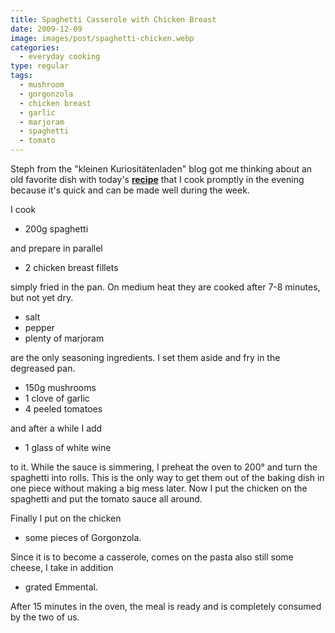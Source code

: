 ```yaml
---
title: Spaghetti Casserole with Chicken Breast
date: 2009-12-09
image: images/post/spaghetti-chicken.webp
categories: 
  - everyday cooking
type: regular
tags: 
  - mushroom
  - gorgonzola
  - chicken breast
  - garlic
  - marjoram
  - spaghetti
  - tomato
---
```


Steph from the "kleinen Kuriositätenladen" blog got me thinking about an old favorite dish with today's **[recipe](http://kuriositaetenladen.blogspot.com/2009/12/hahnchenschnitzel-in-parmesan-panko.html)** that I cook promptly in the evening because it's quick and can be made well during the week.

I cook

* 200g spaghetti

and prepare in parallel

* 2 chicken breast fillets

simply fried in the pan. On medium heat they are cooked after 7-8 minutes, but not yet dry.

* salt 
* pepper 
* plenty of marjoram

are the only seasoning ingredients. I set them aside and fry in the degreased pan.

* 150g mushrooms 
* 1 clove of garlic 
* 4 peeled tomatoes

and after a while I add

* 1 glass of white wine

to it. While the sauce is simmering, I preheat the oven to 200° and turn the spaghetti into rolls. This is the only way to get them out of the baking dish in one piece without making a big mess later. Now I put the chicken on the spaghetti and put the tomato sauce all around.


Finally I put on the chicken

* some pieces of Gorgonzola.

Since it is to become a casserole, comes on the pasta also still some cheese, I take in addition

* grated Emmental.

After 15 minutes in the oven, the meal is ready and is completely consumed by the two of us.
